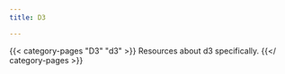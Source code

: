 ```yaml
---
title: D3

---
```

{{< category-pages "D3" "d3" >}} Resources about d3 specifically. {{</ category-pages >}}